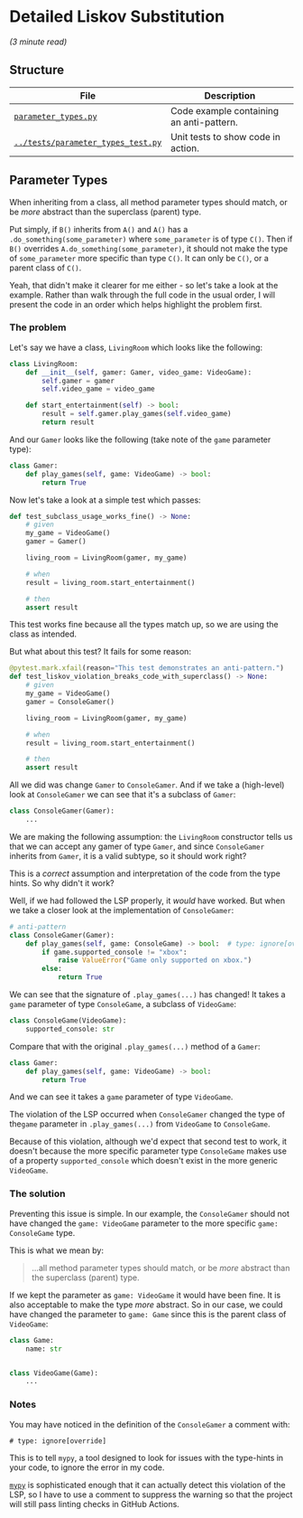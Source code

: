 # Detailed Liskov Substitution

_(3 minute read)_

## Structure

| File      | Description |
| ----------- | ----------- |
| [`parameter_types.py`](parameter_types.py)      | Code example containing an anti-pattern.       |
| [`../tests/parameter_types_test.py`](../tests/parameter_types_test.py)   | Unit tests to show code in action.        |

## Parameter Types

When inheriting from a class, all method parameter types should match, or be _more_
abstract than the superclass (parent) type.

Put simply, if `B()` inherits from `A()` and `A()` has a `.do_something(some_parameter)`
where `some_parameter` is of type `C()`. Then if `B()` overrides `A.do_something(some_parameter)`,
it should not make the type of `some_parameter` more specific than
type `C()`. It can only be `C()`, or a parent class of `C()`.

Yeah, that didn't make it clearer for me either - so let's take a look at the example.
Rather than walk through the full code in the usual order, I will present the code
in an order which helps highlight the problem first.

### The problem

Let's say we have a class, `LivingRoom` which looks like the following:

```python
class LivingRoom:
    def __init__(self, gamer: Gamer, video_game: VideoGame):
        self.gamer = gamer
        self.video_game = video_game

    def start_entertainment(self) -> bool:
        result = self.gamer.play_games(self.video_game)
        return result
```

And our `Gamer` looks like the following (take note of the `game` parameter type):

```python
class Gamer:
    def play_games(self, game: VideoGame) -> bool:
        return True
```

Now let's take a look at a simple test which passes:

```python
def test_subclass_usage_works_fine() -> None:
    # given
    my_game = VideoGame()
    gamer = Gamer()

    living_room = LivingRoom(gamer, my_game)

    # when
    result = living_room.start_entertainment()

    # then
    assert result
```

This test works fine because all the types match up, so we are using the class
as intended.

But what about this test? It fails for some reason:

```python
@pytest.mark.xfail(reason="This test demonstrates an anti-pattern.")
def test_liskov_violation_breaks_code_with_superclass() -> None:
    # given
    my_game = VideoGame()
    gamer = ConsoleGamer()

    living_room = LivingRoom(gamer, my_game)

    # when
    result = living_room.start_entertainment()

    # then
    assert result
```

All we did was change `Gamer` to `ConsoleGamer`. And if we take a (high-level) look at
`ConsoleGamer` we can see that it's a subclass of `Gamer`:

```python
class ConsoleGamer(Gamer):
    ...
```

We are making the following assumption: the `LivingRoom` constructor 
tells us that we can accept any gamer of type `Gamer`, and since `ConsoleGamer` 
inherits from `Gamer`, it is a valid subtype, so it should work right?

This is a _correct_ assumption and interpretation of the code from the type hints. So
why didn't it work?

Well, if we had followed the LSP properly, it _would_ have 
worked. But when we take a closer look at the implementation of `ConsoleGamer`:

```python
# anti-pattern
class ConsoleGamer(Gamer):
    def play_games(self, game: ConsoleGame) -> bool:  # type: ignore[override]
        if game.supported_console != "xbox":
            raise ValueError("Game only supported on xbox.")
        else:
            return True
```

We can see that the signature of `.play_games(...)` has changed! It takes a `game`
parameter of type `ConsoleGame`, a subclass of `VideoGame`:

```python
class ConsoleGame(VideoGame):
    supported_console: str
```

Compare that with the original `.play_games(...)` method of a `Gamer`:

```python
class Gamer:
    def play_games(self, game: VideoGame) -> bool:
        return True
```

And we can see it takes a `game` parameter of type `VideoGame`.

The violation of the LSP occurred when `ConsoleGamer` 
changed the type of the`game` parameter in `.play_games(...)` from `VideoGame` to 
`ConsoleGame`.

Because of this violation, although we'd expect that second test to work, it doesn't
because the more specific parameter type `ConsoleGame` makes use of a property
`supported_console` which doesn't exist in the more generic `VideoGame`.

### The solution

Preventing this issue is simple. In our example, the `ConsoleGamer` should not have
changed the `game: VideoGame` parameter to the more specific `game: ConsoleGame` type.

This is what we mean by:

>...all method parameter types should match, or be _more_
>abstract than the superclass (parent) type.

If we kept the parameter as `game: VideoGame` it would have been fine. It is also
acceptable to make the type _more_ abstract. So in our case, we could have changed the
parameter to `game: Game` since this is the parent class of `VideoGame`:

```python
class Game:
    name: str


class VideoGame(Game):
    ...
```

### Notes

You may have noticed in the definition of the `ConsoleGamer` a comment with:

`# type: ignore[override]`

This is to tell `mypy`, a tool designed to look for
issues with the type-hints in your code, to ignore the error in my code.

[`mypy`](https://mypy.readthedocs.io/en/stable/) is sophisticated enough that it can 
actually detect this violation of the LSP, so I have to use a comment to suppress the warning so
that the project will still pass linting checks in GitHub Actions.